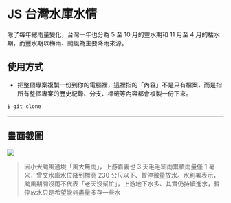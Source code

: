 # JS 台灣水庫水情

除了每年總雨量變化，台灣一年也分為 5 至 10 月的豐水期和 11 月至 4 月的枯水期，而豐水期以梅雨、颱風為主要降雨來源。

## 使用方式
- 把整個專案複製一份到你的電腦裡，這裡指的「內容」不是只有檔案，而是指所有整個專案的歷史紀錄、分支、標籤等內容都會複製一份下來。
```sh
$ git clone
```

----

## 畫面截圖
![](https://i.imgur.com/DiEeRyu.png)
> 因小犬颱風過境「風大無雨」，上游嘉義也 3 天毛毛細雨累積雨量僅 1 毫米，曾文水庫水位降到標高 230 公尺以下、暫停微量放水。水利署表示，颱風期間沒雨不代表「老天沒幫忙」，上游地下水多、其實仍持續進水，暫停放水只是希望能夠盡量多存一些水
